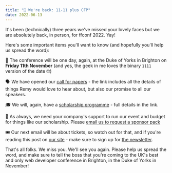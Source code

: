 ```yaml
---
title: "🎉 We're back: 11-11 plus CFP"
date: 2022-06-13
---
```


It's been (technically) three years we've missed your lovely faces but we are absolutely back, in person, for ffconf 2022. Yay!

Here's some important items you'll want to know (and hopefully you'll help us spread the word):

📅 The conference will be one day, again, at the Duke of Yorks in Brighton on **Friday 11th November** (and yes, the geek in me loves the binary `1111` version of the date 🤓)

🗣 We have opened our [call for papers](https://ffconf.org/cfp) - the link includes all the details of things Remy would love to hear about, but also our promise to all our speakers.

🎓 We will, again, have a [scholarship programme](https://ffconf.org/scholarship/) - full details in the link.

🎩 As always, we need your company's support to run our event and budget for things like our scholarship. Please [email us to request a sponsor pack](mailto:events@leftlogic.com?subject=Request%20sponsorship%20pack)

🎟 Our next email will be about tickets, so watch out for that, and if you're reading this post on [our site](https://ffconf.org) - make sure to sign up for [the newsletter](https://ffconf.org/news).

That's all folks. We miss you. We'll see you again. Please help us spread the word, and make sure to tell the boss that you're coming to the UK's best and only web developer conference in Brighton, in the Duke of Yorks in November!
